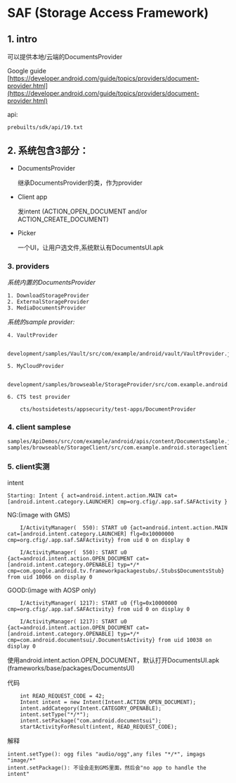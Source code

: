<meta charset="UTF-8">

# SAF (Storage Access Framework)

## 1. intro

可以提供本地/云端的DocumentsProvider 

Google guide [https://developer.android.com/guide/topics/providers/document-provider.html](https://developer.android.com/guide/topics/providers/document-provider.html)

api:

    prebuilts/sdk/api/19.txt

## 2. 系统包含3部分：

* DocumentsProvider 

    继承DocumentsProvider的类，作为provider
 
* Client app

    发intent (ACTION_OPEN_DOCUMENT and/or ACTION_CREATE_DOCUMENT)

* Picker
    
    一个UI，让用户选文件,系统默认有DocumentsUI.apk

### 3. providers

*系统内置的DocumentsProvider*

    1. DownloadStorageProvider
    2. ExternalStorageProvider
    3. MediaDocumentsProvider

*系统的sample provider:*

    4. VaultProvider
    
        development/samples/Vault/src/com/example/android/vault/VaultProvider.java
    
    5. MyCloudProvider
    
        development/samples/browseable/StorageProvider/src/com.example.android.storageprovider/MyCloudProvider.java
    
    6. CTS test provider
    
        cts/hostsidetests/appsecurity/test-apps/DocumentProvider

### 4. client samplese

    samples/ApiDemos/src/com/example/android/apis/content/DocumentsSample.java
    samples/browseable/StorageClient/src/com.example.android.storageclient

### 5. client实测

intent

    Starting: Intent { act=android.intent.action.MAIN cat=[android.intent.category.LAUNCHER] cmp=org.cfig/.app.saf.SAFActivity }



NG:(image with GMS)

        I/ActivityManager(  550): START u0 {act=android.intent.action.MAIN cat=[android.intent.category.LAUNCHER] flg=0x10000000 cmp=org.cfig/.app.saf.SAFActivity} from uid 0 on display 0
    
        I/ActivityManager(  550): START u0 {act=android.intent.action.OPEN_DOCUMENT cat=[android.intent.category.OPENABLE] typ=*/* cmp=com.google.android.tv.frameworkpackagestubs/.Stubs$DocumentsStub} from uid 10066 on display 0
    
GOOD:(image with AOSP only)

        I/ActivityManager( 1217): START u0 {flg=0x10000000 cmp=org.cfig/.app.saf.SAFActivity} from uid 0 on display 0
    
        I/ActivityManager( 1217): START u0 {act=android.intent.action.OPEN_DOCUMENT cat=[android.intent.category.OPENABLE] typ=*/* cmp=com.android.documentsui/.DocumentsActivity} from uid 10038 on display 0

使用android.intent.action.OPEN_DOCUMENT，默认打开DocumentsUI.apk (frameworks/base/packages/DocumentsUI)

代码

        int READ_REQUEST_CODE = 42;
        Intent intent = new Intent(Intent.ACTION_OPEN_DOCUMENT);
        intent.addCategory(Intent.CATEGORY_OPENABLE);
        intent.setType("*/*");
        intent.setPackage("com.android.documentsui");
        startActivityForResult(intent, READ_REQUEST_CODE);

解释

    intent.setType(): ogg files "audio/ogg",any files "*/*", imgags "image/*"
    intent.setPackage(): 不设会走到GMS里面，然后会"no app to handle the intent"

